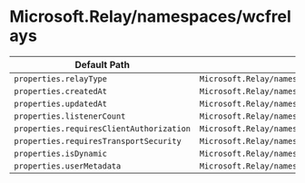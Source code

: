 # Microsoft.Relay/namespaces/wcfrelays

| Default Path | Alias |
|---|---|
| `properties.relayType` | `Microsoft.Relay/namespaces/WcfRelays/relayType` |
| `properties.createdAt` | `Microsoft.Relay/namespaces/WcfRelays/createdAt` |
| `properties.updatedAt` | `Microsoft.Relay/namespaces/WcfRelays/updatedAt` |
| `properties.listenerCount` | `Microsoft.Relay/namespaces/WcfRelays/listenerCount` |
| `properties.requiresClientAuthorization` | `Microsoft.Relay/namespaces/WcfRelays/requiresClientAuthorization` |
| `properties.requiresTransportSecurity` | `Microsoft.Relay/namespaces/WcfRelays/requiresTransportSecurity` |
| `properties.isDynamic` | `Microsoft.Relay/namespaces/WcfRelays/isDynamic` |
| `properties.userMetadata` | `Microsoft.Relay/namespaces/WcfRelays/userMetadata` |

